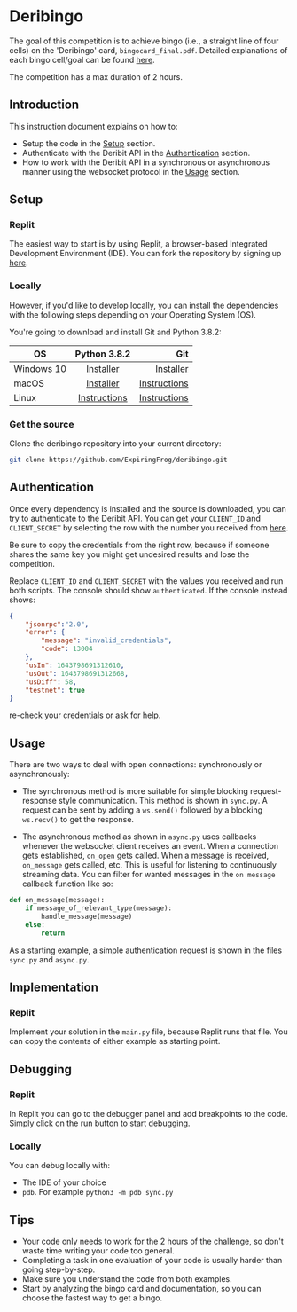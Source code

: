 # Deribingo

The goal of this competition is to achieve bingo (i.e., a straight line of four cells) on the 'Deribingo' card, `bingocard_final.pdf`. Detailed explanations of each bingo cell/goal can be found [here](https://docs.google.com/document/d/1Oy7x9-gnVWtSWdc9Lv9OxfJLfyjU_mMeKO6PzLIrAqo/edit?usp=sharing).

The competition has a max duration of 2 hours.

## Introduction
This instruction document explains on how to: 
- Setup the code in the [Setup](##setup) section.
- Authenticate with the Deribit API in the [Authentication](##authentication) section.
- How to work with the Deribit API in a synchronous or asynchronous manner using the websocket protocol in the [Usage](#usage) section.

## Setup
### Replit
The easiest way to start is by using Replit, a browser-based Integrated Development Environment (IDE). You can fork the repository by signing up [here](https://replit.com/teams/join/edtlyqmrjlpltfapfkvhfmsasciatyvt-SentilliaDeribingo).

### Locally
However, if you'd like to develop locally, you can install the dependencies with the following steps depending on your Operating System (OS).

You're going to download and install Git and Python 3.8.2:

OS   |      Python 3.8.2      |  Git |
---------|:-------------:|------:|
Windows 10 |  [Installer](https://www.python.org/ftp/python/3.8.2/python-3.8.2-amd64.exe) | [Installer](https://github.com/git-for-windows/git/releases/download/v2.35.1.windows.2/Git-2.35.1.2-64-bit.exe) |
macOS |    [Installer](https://www.python.org/ftp/python/3.8.2/python-3.8.2-macosx10.9.pkg)   |   [Instructions](https://git-scm.com/download/mac) |
Linux | [Instructions](#) |   [Instructions](https://git-scm.com/download/linux) |


### Get the source
Clone the deribingo repository into your current directory:
```bash
git clone https://github.com/ExpiringFrog/deribingo.git
```



## Authentication
Once every dependency is installed and the source is downloaded, you can try to authenticate to the Deribit API.
You can get your `CLIENT_ID` and `CLIENT_SECRET` by selecting the row with the number you received from [here](https://docs.google.com/spreadsheets/d/1SPfiIc_oA_E9VAP4oUWRh_nJFp9NKmdo71cqABOyKvc/edit?usp=sharing). 

Be sure to copy the credentials from the right row, because if someone shares the same key you might get undesired results and lose the competition.

Replace `CLIENT_ID` and `CLIENT_SECRET` with the values you received and run both scripts. The console should show `authenticated`. 
If the console instead shows:
```json
{
    "jsonrpc":"2.0",
    "error": {
        "message": "invalid_credentials",
        "code": 13004
    },
    "usIn": 1643798691312610,
    "usOut": 1643798691312668,
    "usDiff": 58, 
    "testnet": true
}
```
re-check your credentials or ask for help.

## Usage

There are two ways to deal with open connections: synchronously or asynchronously:   
- The synchronous method is more suitable for simple blocking request-response style communication. This method is shown in `sync.py`. A request can be sent by adding a `ws.send()` followed by a blocking `ws.recv()` to get the response.

- The asynchronous method as shown in `async.py` uses callbacks whenever the websocket client receives an event. When a connection gets established, `on_open` gets called. When a message is received, `on_message` gets called, etc. This is useful for listening to continuously streaming data. You can filter for wanted messages in the `on message` callback function like so:

```python
def on_message(message):
    if message_of_relevant_type(message):
        handle_message(message)
    else:
        return 
```
 
As a starting example, a simple authentication request is shown in the files `sync.py` and `async.py`.

## Implementation
### Replit
Implement your solution in the `main.py` file, because Replit runs that file. You can copy the contents of either example as starting point.


## Debugging
### Replit
In Replit you can go to the debugger panel and add breakpoints to the code. Simply click on the run button to start debugging.

### Locally
You can debug locally with:
- The IDE of your choice
- `pdb`. For example `python3 -m pdb sync.py`

## Tips

- Your code only needs to work for the 2 hours of the challenge, so don't waste time writing your code too general.
- Completing a task in one evaluation of your code is usually harder than going step-by-step.
- Make sure you understand the code from both examples.
- Start by analyzing the bingo card and documentation, so you can choose the fastest way to get a bingo.
